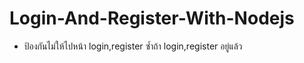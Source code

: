 # Login-And-Register-With-Nodejs

- ป้องกันไม่ให้ไปหน้า login,register ซ้ำถ้า login,register อยู่แล้ว
